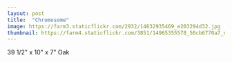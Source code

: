 ```yaml
---
layout: post
title:  "Chromosome"
image: https://farm3.staticflickr.com/2932/14632935469_e203294d32.jpg
thumbnail: https://farm4.staticflickr.com/3851/14965355578_50cb6770a7_n.jpg
---
```


39 1/2" x 10" x 7" Oak